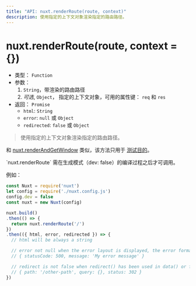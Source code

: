 ```yaml
---
title: "API: nuxt.renderRoute(route, context)"
description: 使用指定的上下文对象渲染指定的路由路径。
---
```


# nuxt.renderRoute(route, context = {})

- 类型： `Function`
- 参数：
  1. `String`，带渲染的路由路径
  2. *可选*, `Object`， 指定的上下文对象，可用的属性键： `req` 和 `res`
- 返回： `Promise`
  - `html`: `String`
  - `error`: `null` 或 `Object`
  - `redirected`: `false` 或 `Object`

> 使用指定的上下文对象渲染指定的路由路径。

和 [nuxt.renderAndGetWindow](/api/nuxt-render-and-get-window) 类似，该方法只用于 [测试目的](guide/development-tools#end-to-end-testing)。

<p class="Alert Alert--info">`nuxt.renderRoute` 需在生成模式（dev: false）的编译过程之后才可调用。</p>

例如：
```js
const Nuxt = require('nuxt')
let config = require('./nuxt.config.js')
config.dev = false
const nuxt = new Nuxt(config)

nuxt.build()
.then(() => {
  return nuxt.renderRoute('/')
})
.then(({ html, error, redirected }) => {
  // html will be always a string

  // error not null when the error layout is displayed, the error format is:
  // { statusCode: 500, message: 'My error message' }

  // redirect is not false when redirect() has been used in data() or fetch()
  // { path: '/other-path', query: {}, status: 302 }
})
```
